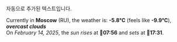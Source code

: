 
자동으로 추가된 텍스트입니다.

<!--START_SECTION:weather:moscow-->
Currently in **Moscow** (RU), the weather is: **-5.8°C** (feels like **-9.9°C**), ***overcast clouds***<br/>
On *February 14, 2025*, the *sun rises* at 🌅**07:56** and *sets* at 🌇**17:31**.
<!--END_SECTION:weather-->
